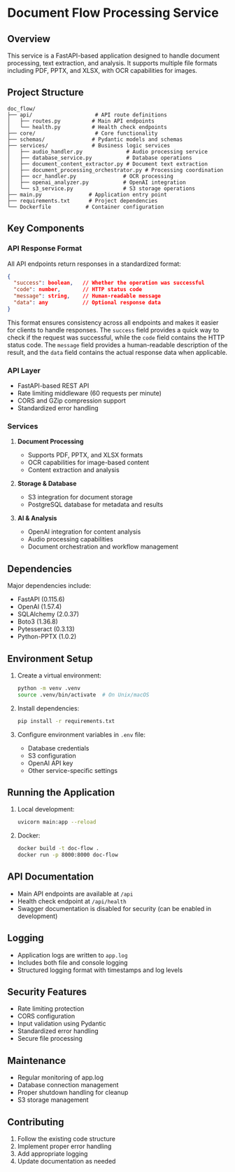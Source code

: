 # Document Flow Processing Service

## Overview
This service is a FastAPI-based application designed to handle document processing, text extraction, and analysis. It supports multiple file formats including PDF, PPTX, and XLSX, with OCR capabilities for images.

## Project Structure

```
doc_flow/
├── api/                    # API route definitions
│   ├── routes.py          # Main API endpoints
│   └── health.py          # Health check endpoints
├── core/                   # Core functionality
├── schemas/               # Pydantic models and schemas
├── services/              # Business logic services
│   ├── audio_handler.py              # Audio processing service
│   ├── database_service.py           # Database operations
│   ├── document_content_extractor.py # Document text extraction
│   ├── document_processing_orchestrator.py # Processing coordination
│   ├── ocr_handler.py               # OCR processing
│   ├── openai_analyzer.py           # OpenAI integration
│   └── s3_service.py                # S3 storage operations
├── main.py               # Application entry point
├── requirements.txt      # Project dependencies
└── Dockerfile           # Container configuration
```

## Key Components

### API Response Format
All API endpoints return responses in a standardized format:

```json
{
  "success": boolean,   // Whether the operation was successful
  "code": number,       // HTTP status code
  "message": string,    // Human-readable message
  "data": any           // Optional response data
}
```

This format ensures consistency across all endpoints and makes it easier for clients to handle responses. The `success` field provides a quick way to check if the request was successful, while the `code` field contains the HTTP status code. The `message` field provides a human-readable description of the result, and the `data` field contains the actual response data when applicable.

### API Layer
- FastAPI-based REST API
- Rate limiting middleware (60 requests per minute)
- CORS and GZip compression support
- Standardized error handling

### Services
1. **Document Processing**
   - Supports PDF, PPTX, and XLSX formats
   - OCR capabilities for image-based content
   - Content extraction and analysis

2. **Storage & Database**
   - S3 integration for document storage
   - PostgreSQL database for metadata and results

3. **AI & Analysis**
   - OpenAI integration for content analysis
   - Audio processing capabilities
   - Document orchestration and workflow management

## Dependencies
Major dependencies include:
- FastAPI (0.115.6)
- OpenAI (1.57.4)
- SQLAlchemy (2.0.37)
- Boto3 (1.36.8)
- Pytesseract (0.3.13)
- Python-PPTX (1.0.2)

## Environment Setup
1. Create a virtual environment:
   ```bash
   python -m venv .venv
   source .venv/bin/activate  # On Unix/macOS
   ```

2. Install dependencies:
   ```bash
   pip install -r requirements.txt
   ```

3. Configure environment variables in `.env` file:
   - Database credentials
   - S3 configuration
   - OpenAI API key
   - Other service-specific settings

## Running the Application
1. Local development:
   ```bash
   uvicorn main:app --reload
   ```

2. Docker:
   ```bash
   docker build -t doc-flow .
   docker run -p 8000:8000 doc-flow
   ```

## API Documentation
- Main API endpoints are available at `/api`
- Health check endpoint at `/api/health`
- Swagger documentation is disabled for security (can be enabled in development)

## Logging
- Application logs are written to `app.log`
- Includes both file and console logging
- Structured logging format with timestamps and log levels

## Security Features
- Rate limiting protection
- CORS configuration
- Input validation using Pydantic
- Standardized error handling
- Secure file processing

## Maintenance
- Regular monitoring of app.log
- Database connection management
- Proper shutdown handling for cleanup
- S3 storage management

## Contributing
1. Follow the existing code structure
2. Implement proper error handling
3. Add appropriate logging
4. Update documentation as needed 
